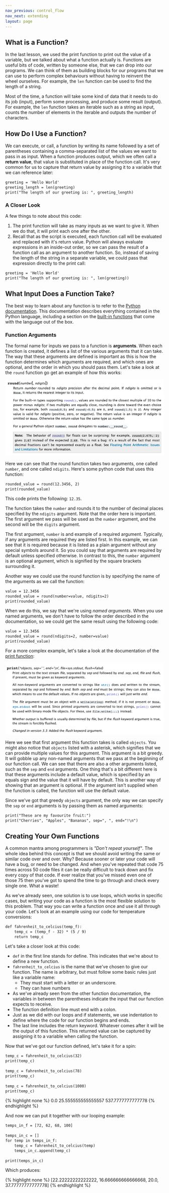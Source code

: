 ```yaml
---
nav_previous: control_flow
nav_next: extending
layout: page
---
```


## What is a Function?
In the last lesson, we used the print function to print out the value of a variable, but we talked about what a function actually is. Functions are useful bits of code, written by someone else, that we can drop into our programs. We can think of them as building blocks for our programs that we can use to perform complex behaviours without having to reinvent the wheel ourselves. For example, the `len` function can be used to find the length of a string. 

Most of the time, a function will take some kind of data that it needs to do its job (input), perform some processing, and produce some result (output). For example, the `len` function takes an iterable such as a string as input, counts the number of elements in the iterable and outputs the number of characters.

## How Do I Use a Function?

We can execute, or call, a function by writing its name followed by a set of parentheses containing a comma-separated list of the values we want to pass in as input. When a function produces output, which we often call a **return value**, that value is substituted in place of the function call. It's very common for us to capture that return value by assigning it to a variable that we can reference later:

```
greeting = 'Hello World'
greeting_length = len(greeting)
print("The length of our greeting is: ", greeting_length)
``` 

<div class="aside" markdown="1">

### A Closer Look

A few things to note about this code: 
1. The print function will take as many inputs as we want to give it. When we do that, it will print each one after the other. 
2. Recall that as the script is executed, each function call will be evaluated and replaced with it's return value. Python will always evaluate expressions in an inside-out order, so we can pass the result of a function call as an argument to another function. So, instead of saving the length of the string in a separate variable, we could pass that expression directly to the print call: 

```
greeting = 'Hello World'
print("The length of our greeting is: ", len(greeting))
```
 
</div>

## What Input Does a Function Take?

The best way to learn about any function is to refer to the [Python documentation](https://docs.python.org). This documentation describes everything contained in the Python language, including a section on the [built-in functions](https://docs.python.org/3/library/functions.html) that come with the language out of the box. 

### Function Arguments

The formal name for inputs we pass to a function is **arguments**. When each function is created, it defines a list of the various arguments that it can take. The way that these arguments are defined is important as this is how the function determines which arguments are required, and which ones are optional, and the order in which you should pass them. Let's take a look at the `round` function go get an example of how this works:

![Documentation for the round function](../assets/images/round-documentation.png)

Here we can see that the round function takes two arguments, one called `number`, and one called `ndigits`. Here's some python code that uses this function: 

```
rounded_value = round(12.3456, 2)
print(rounded_value)
``` 

This code prints the following: `12.35`. 

The function takes the `number` and rounds it to the number of decimal places specified by the `ndigits` argument. Note that the order here is important. The first argument we pass will be used as the `number` argument, and the second will be the `digits` argument. 

The first argument, `number` is and example of a required argument. Typically, if any arguments are required they are listed first. In this example, we can see that it is required because it is listed as a plain argument without any special symbols around it. So you could say that arguments are required by default unless specified otherwise. In contrast to this, the `number` argument is an optional argument, which is signified by the square brackets surrounding it. 

Another way we could use the round function is by specifying the name of the arguments as we call the function: 

```
value = 12.3456
rounded_value = round(number=value, ndigits=2)
print(rounded_value)
``` 

When we do this, we say that we're using *named arguments*. When you use named arguments, we don't have to follow the order described in the documentation, so we could get the same result using the following code:

```
value = 12.3456
rounded_value = round(ndigits=2, number=value)
print(rounded_value)
``` 

For a more complex example, let's take a look at the documentation of the [print function](https://docs.python.org/3/library/functions.html#print):

![Documentation for the print function](../assets/images/print-documentation.png)

Here we see that first argument this function takes is called `objects`. You might also notice that `objects` listed with a asterisk, which signifies that we can provide multiple values for this argument. This argument is a bit greedy. It will gobble up any non-named arguments that we pass at the beginning of our function call. We can see that there are also a other arguments listed, such as the `sep` and `end` arguments. One thing that's a bit different here is that these arguments include a default value, which is specified by an equals sign and the value that it will have by default. This is another way of showing that an argument is optional. If the argument isn't supplied when the function is called, the function will use the default value.

Since we've got that greedy `objects` argument, the only way we can specify the `sep` or `end` arguments is by passing them as named arguments:

```
print("These are my favourite fruit:")
print("Cherries", "Apples", "Bananas", sep=", ", end="!\n")
```                                                                                 

## Creating Your Own Functions

A common mantra among programmers is *"Don't repeat yourself"*. The whole idea behind this concept is that we should avoid writing the same or similar code over and over. Why? Because sooner or later your code will have a bug, or need to be changed. And when you've repeated that code 75 times across 50 code files it can be really difficult to track down and fix every copy of that code. If ever realize that you've missed even one of those 75 then you've got to spend the time to go through and check every single one. What a waste!

As we've already seen, one solution is to use loops, which works in specific cases, but writing your code as a function is the most flexible solution to this problem. That way you can write a function once and use it all through your code. Let's look at an example using our code for temperature conversions:

```
def fahrenheit_to_celcius(temp_f):
    temp_c = (temp_f - 32) * (5 / 9)
    return temp_c
```   

Let's take a closer look at this code: 
* `def` in the first line stands for define. This indicates that we're about to define a new function. 
* `fahrenheit_to_celcius` is the name that we've chosen to give our function. The name is arbitrary, but must follow some basic rules just like a variable name: 
    * They must start with a letter or an underscore.
    * They can have numbers
* As we've already seen from the other function documentation, the variables in between the parentheses indicate the input that our function expects to receive. 
* The function definition line must end with a colon. 
* Just as we did with our loops and if statements, we use indentation to define where the code for our function begins and ends. 
* The last line includes the return keyword. Whatever comes after it will be the output of this function. This returned value can be captured by assigning it to a variable when calling the function. 

Now that we've got our function defined, let's take it for a spin: 

```
temp_c = fahrenheit_to_celcius(32)
print(temp_c)

temp_c = fahrenheit_to_celcius(78)
print(temp_c)

temp_c = fahrenheit_to_celcius(1000)
print(temp_c)
```

{% highlight none %}
0.0
25.555555555555557
537.7777777777778
{% endhighlight %}

And now we can put it together with our looping example: 

```
temps_in_f = [72, 62, 68, 100]

temps_in_c = []
for temp in temps_in_f:
    temp_c = fahrenheit_to_celcius(temp)
    temps_in_c.append(temp_c)
    
print(temps_in_c)
```

Which produces: 

{% highlight none %}
[22.22222222222222, 16.666666666666668, 20.0, 37.77777777777778]
{% endhighlight %}

